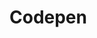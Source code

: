 # Codepen

<!-- <iframe height="265" style="width: 100%;" scrolling="no" title="SVG clip-path Hover Effect" src="<c style='color:#1890ff;cursor:pointer;'>https://codepen.io/noeldelgado/embed/PZJGLx?height=265&theme-id=light&default-tab=html,result</c>" frameborder="no" loading="lazy" allowtransparency="true" allowfullscreen="true">
  See the Pen <a href=' '>SVG clip-path Hover Effect</a > by Noel Delgado
  (<a href='<c style='color:#1890ff;cursor:pointer;'>https://codepen.io/noeldelgado</c>'>@noeldelgado</a >) on <a href='<c style='color:#1890ff;cursor:pointer;'>https://codepen.io</c>'>CodePen</a >.
</iframe> -->